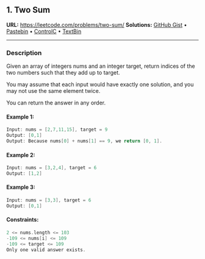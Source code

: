 ## 1. Two Sum

**URL:** https://leetcode.com/problems/two-sum/
**Solutions:** [GitHub Gist](https://git.io/JEYEW) • [Pastebin](https://pastebin.com/dmceS55U) • [ControlC](https://controlc.com/e61c2150) • [TextBin](https://textbin.net/jbpbnhoa4f)

---

### Description

Given an array of integers nums and an integer target, return indices of the two numbers such that they add up to target.

You may assume that each input would have exactly one solution, and you may not use the same element twice.

You can return the answer in any order.

#### Example 1:
```swift
Input: nums = [2,7,11,15], target = 9
Output: [0,1]
Output: Because nums[0] + nums[1] == 9, we return [0, 1].
```

#### Example 2:
```swift
Input: nums = [3,2,4], target = 6
Output: [1,2]
```

#### Example 3:
```swift
Input: nums = [3,3], target = 6
Output: [0,1]
```

#### Constraints:
```swift
2 <= nums.length <= 103
-109 <= nums[i] <= 109
-109 <= target <= 109
Only one valid answer exists.
```